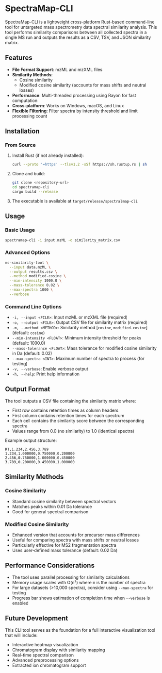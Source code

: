 # SpectraMap-CLI

SpectraMap-CLI is a lightweight cross-platform Rust-based command-line tool for untargeted mass spectrometry data spectral similarity analysis. This tool performs similarity comparisons between all collected spectra in a single MS run and outputs the results as a CSV, TSV, and JSON similarity matrix.

## Features

- **File Format Support**: mzML and mzXML files
- **Similarity Methods**: 
  - Cosine similarity
  - Modified cosine similarity (accounts for mass shifts and neutral losses)
- **Performance**: Multi-threaded processing using Rayon for fast computation
- **Cross-platform**: Works on Windows, macOS, and Linux
- **Flexible Filtering**: Filter spectra by intensity threshold and limit processing count

## Installation

### From Source

1. Install Rust (if not already installed):
   ```bash
   curl --proto '=https' --tlsv1.2 -sSf https://sh.rustup.rs | sh
   ```

2. Clone and build:
   ```bash
   git clone <repository-url>
   cd spectramap-cli
   cargo build --release
   ```

3. The executable is available at `target/release/spectralmap-cli`

## Usage

### Basic Usage

```bash
spectramap-cli -i input.mzML -o similarity_matrix.csv
```

### Advanced Options

```bash
ms-similarity-tool \
  --input data.mzML \
  --output results.csv \
  --method modified-cosine \
  --min-intensity 1000.0 \
  --mass-tolerance 0.02 \
  --max-spectra 1000 \
  --verbose
```

### Command Line Options

- `-i, --input <FILE>`: Input mzML or mzXML file (required)
- `-o, --output <FILE>`: Output CSV file for similarity matrix (required)
- `-m, --method <METHOD>`: Similarity method [`cosine`, `modified-cosine`] (default: `cosine`)
- `--min-intensity <FLOAT>`: Minimum intensity threshold for peaks (default: 1000.0)
- `--mass-tolerance <FLOAT>`: Mass tolerance for modified cosine similarity in Da (default: 0.02)
- `--max-spectra <INT>`: Maximum number of spectra to process (for testing)
- `-v, --verbose`: Enable verbose output
- `-h, --help`: Print help information

## Output Format

The tool outputs a CSV file containing the similarity matrix where:
- First row contains retention times as column headers
- First column contains retention times for each spectrum
- Each cell contains the similarity score between the corresponding spectra
- Values range from 0.0 (no similarity) to 1.0 (identical spectra)

Example output structure:
```csv
RT,1.234,2.456,3.789
1.234,1.000000,0.750000,0.200000
2.456,0.750000,1.000000,0.450000
3.789,0.200000,0.450000,1.000000
```

## Similarity Methods

### Cosine Similarity
- Standard cosine similarity between spectral vectors
- Matches peaks within 0.01 Da tolerance
- Good for general spectral comparison

### Modified Cosine Similarity
- Enhanced version that accounts for precursor mass differences
- Useful for comparing spectra with mass shifts or neutral losses
- Particularly effective for MS2 fragmentation spectra
- Uses user-defined mass tolerance (default: 0.02 Da)

## Performance Considerations

- The tool uses parallel processing for similarity calculations
- Memory usage scales with O(n²) where n is the number of spectra
- For large datasets (>10,000 spectra), consider using `--max-spectra` for testing
- Progress bar shows estimation of completion time when `--verbose` is enabled

## Future Development

This CLI tool serves as the foundation for a full interactive visualization tool that will include:
- Interactive heatmap visualization
- Chromatogram display with similarity mapping
- Real-time spectral comparison
- Advanced preprocessing options
- Extracted ion chromatogram support
